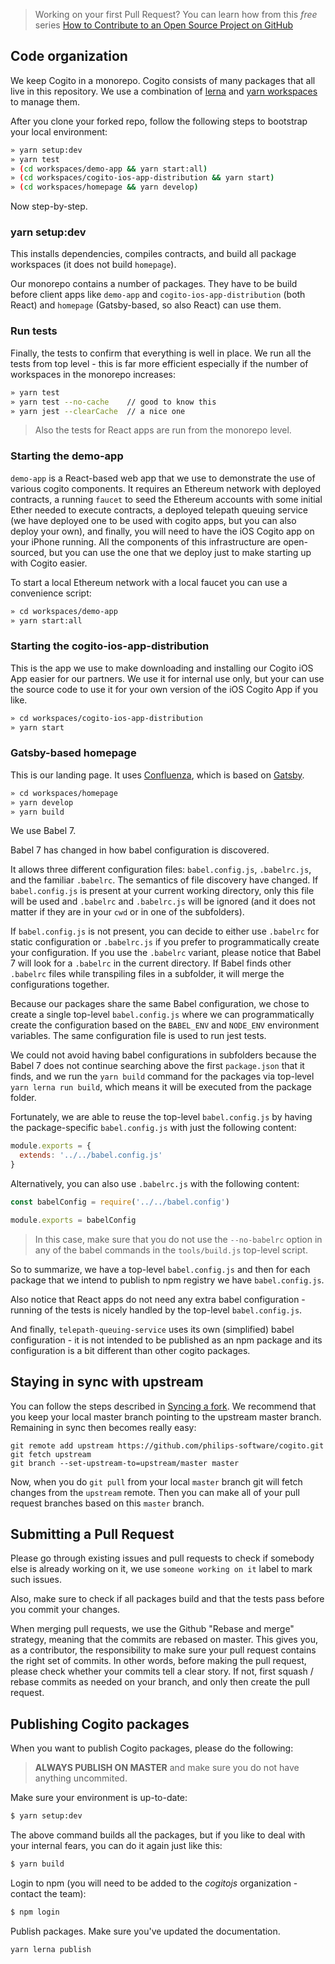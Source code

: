 > Working on your first Pull Request? You can learn how from this *free* series
> [How to Contribute to an Open Source Project on
> GitHub](https://egghead.io/series/how-to-contribute-to-an-open-source-project-on-github)

## Code organization

We keep Cogito in a monorepo. Cogito consists of many packages that all live in
this repository. We use a combination of [lerna](https://lernajs.io) and [yarn
workspaces](https://yarnpkg.com/lang/en/docs/workspaces/) to manage them.

After you clone your forked repo, follow the following steps to bootstrap your
local environment:

```bash
» yarn setup:dev
» yarn test
» (cd workspaces/demo-app && yarn start:all)
» (cd workspaces/cogito-ios-app-distribution && yarn start)
» (cd workspaces/homepage && yarn develop)
```

Now step-by-step.

### yarn setup:dev

This installs dependencies, compiles contracts, and build all package workspaces (it does not build `homepage`).

Our monorepo contains a number of packages. They have to be build before client
apps like `demo-app` and `cogito-ios-app-distribution` (both React) and
`homepage` (Gatsby-based, so also React) can use them.

### Run tests

Finally, the tests to confirm that everything is well in place. We run all the
tests from top level - this is far more efficient especially if the number of
workspaces in the monorepo increases:

```bash
» yarn test
» yarn test --no-cache    // good to know this
» yarn jest --clearCache  // a nice one
```

> Also the tests for React apps are run from the monorepo level.

### Starting the demo-app

`demo-app` is a React-based web app that we use to demonstrate the use of
various cogito components. It requires an Ethereum network with deployed
contracts, a running `faucet` to seed the Ethereum accounts with some initial
Ether needed to execute contracts, a deployed telepath queuing service (we have
deployed one to be used with cogito apps, but you can also deploy your own), and
finally, you will need to have the iOS Cogito app on your iPhone running. All
the components of this infrastructure are open-sourced, but you can use the one
that we deploy just to make starting up with Cogito easier.

To start a local Ethereum network with a local faucet you can use a convenience
script:

```bash
» cd workspaces/demo-app
» yarn start:all
```

### Starting the cogito-ios-app-distribution

This is the app we use to make downloading and installing our Cogito iOS App
easier for our partners. We use it for internal use only, but your can use the
source code to use it for your own version of the iOS Cogito App if you like.

```bash
» cd workspaces/cogito-ios-app-distribution
» yarn start
```

### Gatsby-based homepage

This is our landing page. It uses [Confluenza](https://confluenza.now.sh), which is based on [Gatsby](https://www.gatsbyjs.org/).

```bash
» cd workspaces/homepage
» yarn develop
» yarn build
```

We use Babel 7.

Babel 7 has changed in how babel configuration is discovered.

It allows three different configuration files: `babel.config.js`,
`.babelrc.js`, and the familiar `.babelrc`. The semantics of file
discovery have changed. If `babel.config.js` is present at your
current working directory, only this file will be used and `.babelrc`
and `.babelrc.js` will be ignored (and it does not matter if they are
in your `cwd` or in one of the subfolders).

If `babel.config.js` is not present, you can decide to either use
`.babelrc` for static configuration or `.babelrc.js` if you prefer to
programmatically create your configuration. If you use the `.babelrc` variant, please notice that Babel 7 will look for a `.babelrc` in the current directory. If Babel finds
other `.babelrc` files while transpiling files in a subfolder, it will merge the configurations together.

Because our packages share the same Babel configuration, we chose
to create a single top-level `babel.config.js` where we can
programmatically create the configuration based on the `BABEL_ENV` and
`NODE_ENV` environment variables. The same configuration file is used
to run jest tests.

We could not avoid having babel configurations in subfolders because
the Babel 7 does not continue searching above the first `package.json` that it finds, and we run the `yarn build` command for the packages via top-level `yarn lerna run build`, which means it will be executed from the package folder.

Fortunately, we are able to reuse the top-level
`babel.config.js` by having the package-specific `babel.config.js`
with just the following content:

```javascript
module.exports = {
  extends: '../../babel.config.js'
}
```

Alternatively, you can also use `.babelrc.js` with the following content:

```javascript
const babelConfig = require('../../babel.config')

module.exports = babelConfig
```

> In this case, make sure that you do not use the `--no-babelrc`
option in any of the babel commands in the `tools/build.js` top-level
script.


So to summarize, we have a top-level `babel.config.js` and then for each package that we intend to publish to npm registry we have `babel.config.js`.

Also notice that React apps do not need any extra babel configuration - running of the tests is nicely handled by the top-level `babel.config.js`.

And finally, `telepath-queuing-service` uses its own (simplified) babel configuration -
it is not intended to be published as an npm package and its configuration is a
bit different than other cogito packages.

## Staying in sync with upstream

You can follow the steps described in [Syncing a
fork](https://help.github.com/articles/syncing-a-fork/). We recommend that you
keep your local master branch pointing to the upstream master branch. Remaining
in sync then becomes really easy:

```
git remote add upstream https://github.com/philips-software/cogito.git
git fetch upstream
git branch --set-upstream-to=upstream/master master
```

Now, when you do `git pull` from your local `master` branch git will fetch
changes from the `upstream` remote. Then you can make all of your pull request
branches based on this `master` branch.

## Submitting a Pull Request

Please go through existing issues and pull requests to check if somebody else is
already working on it, we use `someone working on it` label to mark such issues.

Also, make sure to check if all packages build and that the tests pass before
you commit your changes.

When merging pull requests, we use the Github "Rebase and merge" strategy, meaning
that the commits are rebased on master. This gives you, as a contributor, the
responsibility to make sure your pull request contains the right set of commits.
In other words, before making the pull request, please check whether your
commits tell a clear story. If not, first squash / rebase commits as needed
on your branch, and only then create the pull request.

## Publishing Cogito packages

When you want to publish Cogito packages, please do the following:

> **ALWAYS PUBLISH ON MASTER** and make sure you do not have anything uncommited.

Make sure your environment is up-to-date:

```bash
$ yarn setup:dev
```

The above command builds all the packages, but if you like to deal with your internal fears, you can do it again just like this:

```bash
$ yarn build
```

Login to npm (you will need to be added to the *cogitojs* organization - contact the team):

```bash
$ npm login
```

Publish packages. Make sure you've updated the documentation.

```bash
yarn lerna publish
```
